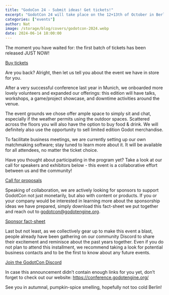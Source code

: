 ```yaml
---
title: "GodoCon 24 - Submit ideas! Get tickets!"
excerpt: "GodotCon 24 will take place on the 12+13th of October in Berlin, Germany. The first batch of tickets as well as the call for speakers and exhibitors just went live. Sponsors welcome."
categories: ["events"]
author: Nat
image: /storage/blog/covers/godotcon-2024.webp
date: 2024-06-14 18:00:00
---
```


The moment you have waited for: the first batch of tickets has been released JUST NOW! 

[Buy tickets]()

Are you back? Alright, then let us tell you about the event we have in store for you. 

After a very successful conference last year in Munich, we onboarded more lovely volunteers and expanded our offerings: this edition will have talks, workshops, a game/project showcase, and downtime activities around the venue.

The event grounds we chose offer ample space to simply sit and chat, especially if the weather permits using the outdoor spaces. Scattered across the floors you will also have the option to buy food & drink. We will definitely also use the opportunity to sell limited edition Godot merchandise.

To facilitate business meetings, we are currently setting up our own matchmaking software; stay tuned to learn more about it. It will be available for all attendees, no matter the ticket choice. 

Have you thought about participating in the program yet? Take a look at our call for speakers and exhibitors below - this event is a collaborative effort between us and the community!

[Call for proposals]()

Speaking of collaboration, we are actively looking for sponsors to support GodotCon not just monetarily, but also with content or products. If you or your company would be interested in learning more about the sponsorship ideas we have prepared, simply download this fact-sheet we put together and reach out to [godotcon@godotengine.org](mailto:godotcon@godotengine.org).

[Sponsor fact-sheet]()

Last but not least, as we collectively gear up to make this event a blast, people already have been gathering on our community Discord to share their excitement and reminisce about the past years together. 
Even if you do not plan to attend this installment, we recommend taking a look for potential business contacts and to be the first to know about any future events.

[Join the GodotCon Discord](https://discord.gg/nAcE7msd5H)

In case this announcement didn’t contain enough links for you yet, don’t forget to check out our website: https://conference.godotengine.org/ 

See you in autumnal, pumpkin-spice smelling, hopefully not too cold Berlin!
